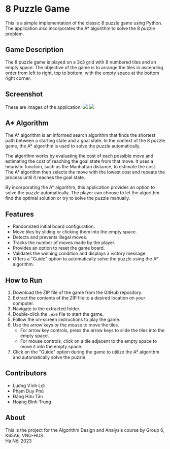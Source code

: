 # 8 Puzzle Game

This is a simple implementation of the classic 8 puzzle game using Python. The application also incorporates the A* algorithm to solve the 8 puzzle problem.

## Game Description

The 8 puzzle game is played on a 3x3 grid with 8 numbered tiles and an empty space. The objective of the game is to arrange the tiles in ascending order from left to right, top to bottom, with the empty space at the bottom right corner.

## Screenshot
These are images of the application:
![](https://imgur.com/UUyeLwD.png)
![](https://imgur.com/D6XqyeC.png)

## A* Algorithm

The A* algorithm is an informed search algorithm that finds the shortest path between a starting state and a goal state. In the context of the 8 puzzle game, the A* algorithm is used to solve the puzzle automatically.

The algorithm works by evaluating the cost of each possible move and estimating the cost of reaching the goal state from that move. It uses a heuristic function, such as the Manhattan distance, to estimate the cost. The A* algorithm then selects the move with the lowest cost and repeats the process until it reaches the goal state.

By incorporating the A* algorithm, this application provides an option to solve the puzzle automatically. The player can choose to let the algorithm find the optimal solution or try to solve the puzzle manually.

## Features

- Randomized initial board configuration.
- Move tiles by sliding or clicking them into the empty space.
- Detects and prevents illegal moves.
- Tracks the number of moves made by the player.
- Provides an option to reset the game board.
- Validates the winning condition and displays a victory message.
- Offers a "Guide" option to automatically solve the puzzle using the A* algorithm.

## How to Run

1. Download the ZIP file of the game from the GitHub repository.
2. Extract the contents of the ZIP file to a desired location on your computer.
3. Navigate to the extracted folder.
4. Double-click the `.exe` file to start the game.
5. Follow the on-screen instructions to play the game.
6. Use the arrow keys or the mouse to move the tiles.
   - For arrow key controls, press the arrow keys to slide the tiles into the empty space.
   - For mouse controls, click on a tile adjacent to the empty space to move it into the empty space.
7. Click on the "Guide" option during the game to utilize the A* algorithm and automatically solve the puzzle.


## Contributors
- Lương Vĩnh Lợi
- Phạm Duy Phú
- Đặng Hữu Tấn
- Hoàng Đình Trung

## About
This is the project for the Algorithm Design and Analysis course by Group 6, K65A6, VNU-HUS.<br />Hà Nội 2023

